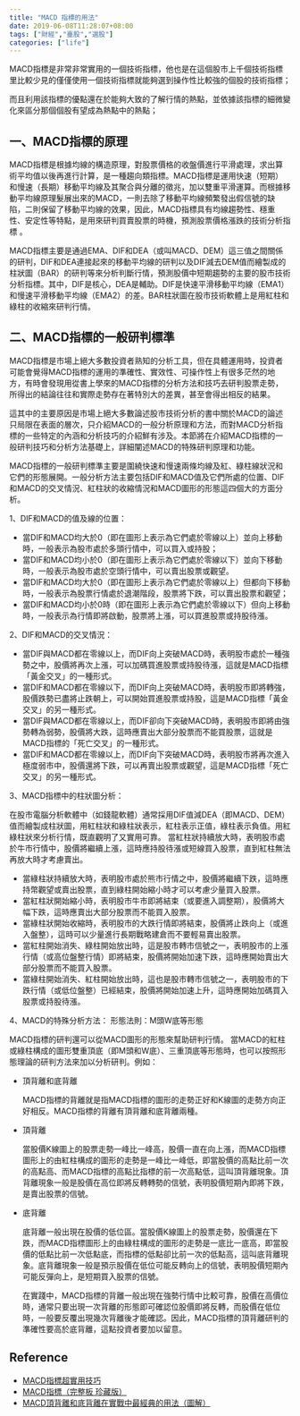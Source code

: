 ```yaml
---
title: "MACD 指標的用法"
date: 2019-06-08T11:28:07+08:00
tags: ["財經","臺股","選股"]
categories: ["life"]
---
```

MACD指標是非常非常實用的一個技術指標，他也是在這個股市上千個技術指標里比較少見的僅僅使用一個技術指標就能夠選到操作性比較強的個股的技術指標；
<!--more-->
而且利用該指標的優點還在於能夠大致的了解行情的熱點，並依據該指標的細微變化來區分那個個股有望成為熱點中的熱點；

## 一、MACD指標的原理

MACD指標是根據均線的構造原理，對股票價格的收盤價進行平滑處理，求出算術平均值以後再進行計算，是一種趨向類指標。MACD指標是運用快速（短期）和慢速（長期）移動平均線及其聚合與分離的徵兆，加以雙重平滑運算。而根據移動平均線原理髮展出來的MACD，一則去除了移動平均線頻繁發出假信號的缺陷，二則保留了移動平均線的效果，因此，MACD指標具有均線趨勢性、穩重性、安定性等特點，是用來研判買賣股票的時機，預測股票價格漲跌的技術分析指標 。   

MACD指標主要是通過EMA、DIF和DEA（或叫MACD、DEM）這三值之間關係的研判，DIF和DEA連接起來的移動平均線的研判以及DIF減去DEM值而繪製成的柱狀圖（BAR）的研判等來分析判斷行情，預測股價中短期趨勢的主要的股市技術分析指標。其中，DIF是核心，DEA是輔助。DIF是快速平滑移動平均線（EMA1）和慢速平滑移動平均線（EMA2）的差。BAR柱狀圖在股市技術軟體上是用紅柱和綠柱的收縮來研判行情。

## 二、MACD指標的一般研判標準

MACD指標是市場上絕大多數投資者熟知的分析工具，但在具體運用時，投資者可能會覺得MACD指標的運用的準確性、實效性、可操作性上有很多茫然的地方，有時會發現用從書上學來的MACD指標的分析方法和技巧去研判股票走勢，所得出的結論往往和實際走勢存在著特別大的差異，甚至會得出相反的結果。  

這其中的主要原因是市場上絕大多數論述股市技術分析的書中關於MACD的論述只局限在表面的層次，只介紹MACD的一般分析原理和方法，而對MACD分析指標的一些特定的內涵和分析技巧的介紹鮮有涉及。本節將在介紹MACD指標的一般研判技巧和分析方法基礎上，詳細闡述MACD的特殊研判原理和功能。   

MACD指標的一般研判標準主要是圍繞快速和慢速兩條均線及紅、綠柱線狀況和它們的形態展開。一般分析方法主要包括DIF和MACD值及它們所處的位置、DIF和MACD的交叉情況、紅柱狀的收縮情況和MACD圖形的形態這四個大的方面分析。

   1、DIF和MACD的值及線的位置：

  - 當DIF和MACD均大於0（即在圖形上表示為它們處於零線以上）並向上移動時，一般表示為股市處於多頭行情中，可以買入或持股；  
  - 當DIF和MACD均小於0（即在圖形上表示為它們處於零線以下）並向下移動時，一般表示為股市處於空頭行情中，可以賣出股票或觀望。
  - 當DIF和MACD均大於0（即在圖形上表示為它們處於零線以上）但都向下移動時，一般表示為股票行情處於退潮階段，股票將下跌，可以賣出股票和觀望；
  - 當DIF和MACD均小於0時（即在圖形上表示為它們處於零線以下）但向上移動時，一般表示為行情即將啟動，股票將上漲，可以買進股票或持股待漲。

 2、DIF和MACD的交叉情況：

  - 當DIF與MACD都在零線以上，而DIF向上突破MACD時，表明股市處於一種強勢之中，股價將再次上漲，可以加碼買進股票或持股待漲，這就是MACD指標「黃金交叉」的一種形式。
  - 當DIF和MACD都在零線以下，而DIF向上突破MACD時，表明股市即將轉強，股價跌勢已盡將止跌朝上，可以開始買進股票或持股，這是MACD指標「黃金交叉」的另一種形式。
  - 當DIF與MACD都在零線以上，而DIF卻向下突破MACD時，表明股市即將由強勢轉為弱勢，股價將大跌，這時應賣出大部分股票而不能買股票，這就是MACD指標的「死亡交叉」的一種形式。
  - 當DIF和MACD都在零線以上，而DIF向下突破MACD時，表明股市將再次進入極度弱市中，股價還將下跌，可以再賣出股票或觀望，這是MACD指標「死亡交叉」的另一種形式。

3、MACD指標中的柱狀圖分析：

在股市電腦分析軟體中（如錢龍軟體）通常採用DIF值減DEA（即MACD、DEM）值而繪製成柱狀圖，用紅柱狀和綠柱狀表示，紅柱表示正值，綠柱表示負值。用紅綠柱狀來分析行情，既直觀明了又實用可靠。 當紅柱狀持續放大時，表明股市處於牛市行情中，股價將繼續上漲，這時應持股待漲或短線買入股票，直到紅柱無法再放大時才考慮賣出。

  - 當綠柱狀持續放大時，表明股市處於熊市行情之中，股價將繼續下跌，這時應持幣觀望或賣出股票，直到綠柱開始縮小時才可以考慮少量買入股票。
  - 當紅柱狀開始縮小時，表明股市牛市即將結束（或要進入調整期），股價將大幅下跌，這時應賣出大部分股票而不能買入股票。
  - 當綠柱狀開始收縮時，表明股市的大跌行情即將結束，股價將止跌向上（或進入盤整），這時可以少量進行長期戰略建倉而不要輕易賣出股票。
  - 當紅柱開始消失、綠柱開始放出時，這是股市轉市信號之一，表明股市的上漲行情（或高位盤整行情）即將結束，股價將開始加速下跌，這時應開始賣出大部分股票而不能買入股票。
  - 當綠柱開始消失、紅柱開始放出時，這也是股市轉市信號之一，表明股市的下跌行情（或低位盤整）已經結束，股價將開始加速上升，這時應開始加碼買入股票或持股待漲。

4、MACD的特殊分析方法： 形態法則：M頭W底等形態

MACD指標的研判還可以從MACD圖形的形態來幫助研判行情。 當MACD的紅柱或綠柱構成的圖形雙重頂底（即M頭和W底）、三重頂底等形態時，也可以按照形態理論的研判方法來加以分析研判。例如：

  - 頂背離和底背離

    MACD指標的背離就是指MACD指標的圖形的走勢正好和K線圖的走勢方向正好相反。MACD指標的背離有頂背離和底背離兩種。
  - 頂背離

    當股價K線圖上的股票走勢一峰比一峰高，股價一直在向上漲，而MACD指標圖形上的由紅柱構成的圖形的走勢是一峰比一峰低，即當股價的高點比前一次的高點高、而MACD指標的高點比指標的前一次高點低，這叫頂背離現象。頂背離現象一般是股價在高位即將反轉轉勢的信號，表明股價短期內即將下跌，是賣出股票的信號。

  - 底背離

    底背離一般出現在股價的低位區。當股價K線圖上的股票走勢，股價還在下跌，而MACD指標圖形上的由綠柱構成的圖形的走勢是一底比一底高，即當股價的低點比前一次低點底，而指標的低點卻比前一次的低點高，這叫底背離現象。底背離現象一般是預示股價在低位可能反轉向上的信號，表明股價短期內可能反彈向上，是短期買入股票的信號。
 
    在實踐中，MACD指標的背離一般出現在強勢行情中比較可靠，股價在高價位時，通常只要出現一次背離的形態即可確認位股價即將反轉，而股價在低位時，一般要反覆出現幾次背離後才能確認。因此，MACD指標的頂背離研判的準確性要高於底背離，這點投資者要加以留意。

## Reference
  - [MACD指標超實用技巧](https://kknews.cc/finance/rr3g8qv.html)
  - [MACD指標（完整板 珍藏版）](https://kknews.cc/finance/jqk83ay.html)
  - [MACD頂背離和底背離在實戰中最經典的用法（圖解）](https://kknews.cc/zh-tw/finance/qyj34ng.html)
